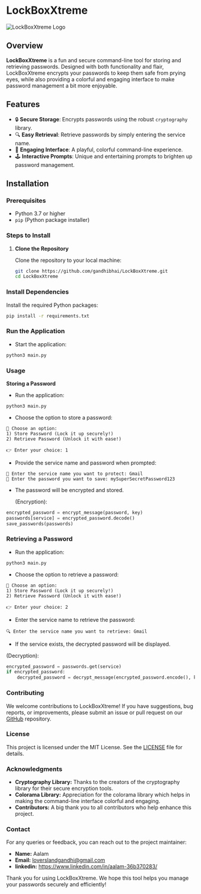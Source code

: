 # LockBoxXtreme

![LockBoxXtreme Logo](https://via.placeholder.com/728x90.png?text=LockBoxXtreme)

## Overview

**LockBoxXtreme** is a fun and secure command-line tool for storing and retrieving passwords. Designed with both functionality and flair, LockBoxXtreme encrypts your passwords to keep them safe from prying eyes, while also providing a colorful and engaging interface to make password management a bit more enjoyable.

## Features

- 🔒 **Secure Storage**: Encrypts passwords using the robust `cryptography` library.
- 🔍 **Easy Retrieval**: Retrieve passwords by simply entering the service name.
- 🎨 **Engaging Interface**: A playful, colorful command-line experience.
- 🕹️ **Interactive Prompts**: Unique and entertaining prompts to brighten up password management.

## Installation

### Prerequisites

- Python 3.7 or higher
- `pip` (Python package installer)

### Steps to Install

1. **Clone the Repository**

   Clone the repository to your local machine:

   ```bash
   git clone https://github.com/gandhibhai/LockBoxXtreme.git
   cd LockBoxXtreme
   ```

### Install Dependencies

Install the required Python packages:

```bash
pip install -r requirements.txt
```

### Run the Application

- Start the application:

```bash
python3 main.py
```

### Usage

**Storing a Password**

- Run the application:

```bash
python3 main.py
```
- Choose the option to store a password:

```text
💾 Choose an option:
1) Store Password (Lock it up securely!)
2) Retrieve Password (Unlock it with ease!)

👉 Enter your choice: 1
```

- Provide the service name and password when prompted:

```text
🔐 Enter the service name you want to protect: Gmail
🔑 Enter the password you want to save: mySuperSecretPassword123
```

- The password will be encrypted and stored.
  
  (Encryption):

```python
encrypted_password = encrypt_message(password, key)
passwords[service] = encrypted_password.decode()
save_passwords(passwords)
```

### Retrieving a Password

- Run the application:

```bash
python3 main.py
```

- Choose the option to retrieve a password:

```text
💾 Choose an option:
1) Store Password (Lock it up securely!)
2) Retrieve Password (Unlock it with ease!)

👉 Enter your choice: 2
```

- Enter the service name to retrieve the password:

```text
🔍 Enter the service name you want to retrieve: Gmail
```

- If the service exists, the decrypted password will be displayed.

 (Decryption):

```python
encrypted_password = passwords.get(service)
if encrypted_password:
    decrypted_password = decrypt_message(encrypted_password.encode(), key)
```

### Contributing
We welcome contributions to LockBoxXtreme! If you have suggestions, bug reports, or improvements, please submit an issue or pull request on our [GitHub](https://github.com/gandhibhai/LockBoxXtreme/issues/new) repository.

### License
This project is licensed under the MIT License. See the [LICENSE](https://github.com/gandhibhai/LockBoxXtreme/blob/main/LICENSE) file for details.

### Acknowledgments

- **Cryptography Library:** Thanks to the creators of the cryptography library for their secure encryption tools.
- **Colorama Library:** Appreciation for the colorama library which helps in making the command-line interface colorful and engaging.
- **Contributors:** A big thank you to all contributors who help enhance this project.

### Contact
For any queries or feedback, you can reach out to the project maintainer:

- **Name:** Aalam
- **Email:** loverslandgandhi@gmail.com
- **linkedin:** https://www.linkedin.com/in/aalam-36b370283/

Thank you for using LockBoxXtreme. We hope this tool helps you manage your passwords securely and efficiently!
